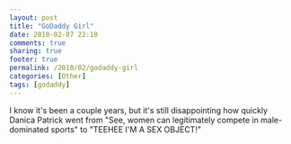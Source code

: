 ```yaml
---
layout: post
title: "GoDaddy Girl"
date: 2010-02-07 22:10
comments: true
sharing: true
footer: true
permalink: /2010/02/godaddy-girl
categories: [Other]
tags: [godaddy]
---
```

I know it's been a couple years, but it's still disappointing how quickly Danica Patrick went from "See, women can legitimately compete in male-dominated sports" to "TEEHEE I'M A SEX OBJECT!"
